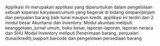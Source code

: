 Applikasi ini merupakan applikasi yang diperuntukan dalam pengelolaan sebuah koperasi karyawan/umum yang begerak di bidang simpan/pinjam dan penjualan barang baik tunai maupun kredit. applikasi ini terdiri dari 2 modul besar
Akuntansi dan Inventory.
Modul akuntasi meliputi keanggotaan, jurnal umum, buku besar, laporan-laporan, laporan neraca dan SHU
Modul Inventory meliputi Penerimaan barang, penjualan (tunai/kredit),support barcode dan pengelolaan persediaan barang
